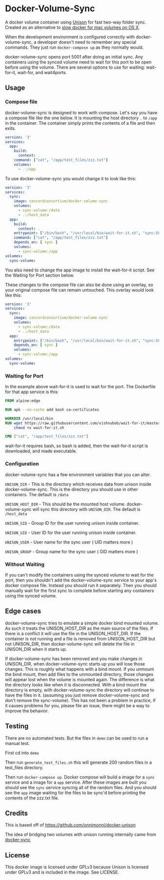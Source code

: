 # Docker-Volume-Sync
A docker volume container using [Unison](http://www.cis.upenn.edu/~bcpierce/unison/) for fast two-way folder sync. Created as an alternative to [slow docker for mac volumes on OS X](https://forums.docker.com/t/file-access-in-mounted-volumes-extremely-slow-cpu-bound/8076).

When the development environment is configured correctly with docker-volume-sync, a
developer doesn't need to remember any special commands. They just run `docker-compose up` as they normally would.

docker-volume-sync opens port 5001 after doing an initial sync. Any containers using
the synced volume need to wait for this port to be open before using the volume.
There are several options to use for waiting: wait-for-it, wait-for, and wait4ports.

## Usage

### Compose file

docker-volume-sync is designed to work with compose. Let's say you have a compose file
like the one below. It is mounting the host directory `.` to `/app` in the container.
The container simply prints the contents of a file and then exits.

```yaml
version: '3'
services:
  app:
    build:
      context: .
    command: ["cat", "/app/test_files/zzz.txt"]
    volumes:
      - .:/app
```

To use docker-volume-sync you would change it to look like this:

```yaml
version: '3'
services:
  sync:
    image: concordconsortium/docker-volume-sync
    volumes:
      - sync-volume:/data
      - .:/host_data
  app:
    build:
      context: .
    entrypoint: ["/bin/bash", "/usr/local/bin/wait-for-it.sh", "sync:5001", "-s", "-t", "30", "--"]
    command: ["cat", "/app/test_files/zzz.txt"]
    depends_on: [ sync ]
    volumes:
      - sync-volume:/app
volumes:
  sync-volume:
```

You also need to change the app image to install the wait-for-it script. See the
Waiting for Port section below.

These changes to the compose file can also be done using an overlay, so your original
compose file can remain untouched. This overlay would look like this:

```yaml
version: '3'
services:
  sync:
    image: concordconsortium/docker-volume-sync
    volumes:
      - sync-volume:/data
      - .:/host_data
  app:
    entrypoint: ["/bin/bash", "/usr/local/bin/wait-for-it.sh", "sync:5001", "-s", "-t", "30", "--"]
    depends_on: [ sync ]
    volumes:
      - sync-volume:/app
volumes:
  sync-volume:
```

### Waiting for Port

In the example above wait-for-it is used to wait for the port. The Dockerfile for that
app service is this:

```Dockerfile
FROM alpine:edge

RUN apk --no-cache add bash ca-certificates

WORKDIR /usr/local/bin
RUN wget https://raw.githubusercontent.com/vishnubob/wait-for-it/master/wait-for-it.sh && \
    chmod +x wait-for-it.sh

CMD ["cat", "/app/test_files/zzz.txt"]
```

wait-for-it requires bash, so bash is added, then the  wait-for-it script is downloaded,
and made executable.

### Configuration

docker-volume-sync has a few environment variables that you can alter.

`UNISON_DIR` - This is the directory which receives data from unison inside
docker-volume-sync. This is the directory you should use in other containers.
The default is `/data`

`UNISON_HOST_DIR` - This should be the mounted host volume. docker-volume-sync will sync
this directory with `UNISON_DIR`. The default is `/host_data`

`UNISON_GID` - Group ID for the user running unison inside container.

`UNISON_UID` - User ID for the user running unison inside container.

`UNISON_USER` - User name for the sync user ( UID matters more )

`UNISON_GROUP` - Group name for the sync user ( GID matters more )

### Without Waiting

If you can't modify the containers using the synced volume to wait for the port,
then you shouldn't add the docker-volume-sync service to your app's docker compose
file.  Instead you should run it separately. Then you should manually wait for the first
sync to complete before starting any containers using the synced volume.

## Edge cases

docker-volume-sync tries to emulate a simple docker bind mounted volume. As such it
treats the UNISON_HOST_DIR as the main source of the files. If there is a conflict
it will use the file in the UNISON_HOST_DIR.  If the container is not running and a file
is removed from UNISON_HOST_DIR but not UNISON_DIR, then docker-volume-sync will delete
the file in UNISON_DIR when it starts up.

If docker-volume-sync has been removed and you make changes in UNISON_DIR, when
docker-volume-sync starts up you will lose those changes. This is roughly what happens
with a bind mount. If you unmount the bind mount, then add files to the unmounted
directory, those changes will appear lost when the volume is mounted again. The difference
is what the directory looks like when it is disconnected. With a bind mount the directory
is empty, with docker-volume-sync the directory will continue to have the files in it.
(assuming you just remove docker-volume-sync and don't remove the
sync-volume). This has not been a problem in practice, if it causes problems for you,
please file an issue, there might be a way to improve the behavior.

## Testing

There are no automated tests. But the files in `demo` can be used to run a manual test.

First cd into `demo`

Then run `generate_test_files.sh` this will generate 200 random files in a test_files
directory.

Then run `docker-compose up`. Docker compose will build a image for a `sync` service
and a image for a `app` service.  After these images are built you should see the
`sync` service syncing all of the random files. And you should see the `app` image
waiting for the files to be sync'd before printing the contents of the zzz.txt file.

## Credits
This is based off of https://github.com/onnimonni/docker-unison

The idea of bridging two volumes with unison running internally came from
[docker-sync](https://github.com/EugenMayer/docker-sync)

## License
This docker image is licensed under GPLv3 because Unison is licensed under GPLv3 and is included in the image. See LICENSE.
